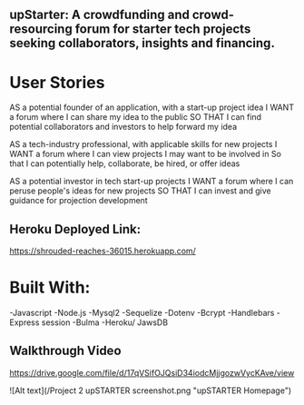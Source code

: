 ## upStarter: A crowdfunding and crowd-resourcing forum for starter tech projects seeking collaborators, insights and financing.

# User Stories

AS a potential founder of an application, with a start-up project idea
I WANT a forum where I can share my idea to the public
SO THAT I can find potential collaborators and investors to help forward my idea

AS a tech-industry professional, with applicable skills for new projects
I WANT a forum where I can view projects I may want to be involved in
So that I can potentially help, collaborate, be hired, or offer ideas

AS a potential investor in tech start-up projects
I WANT a forum where I can peruse people's ideas for new projects
SO THAT I can invest and give guidance for projection development

## Heroku Deployed Link:

https://shrouded-reaches-36015.herokuapp.com/


# Built With:
-Javascript
-Node.js
-Mysql2
-Sequelize
-Dotenv
-Bcrypt
-Handlebars
-Express session
-Bulma
-Heroku/ JawsDB

## Walkthrough Video

https://drive.google.com/file/d/17qVSifOJQsiD34iodcMjjgozwVycKAve/view

![Alt text](/Project 2 upSTARTER screenshot.png "upSTARTER Homepage")